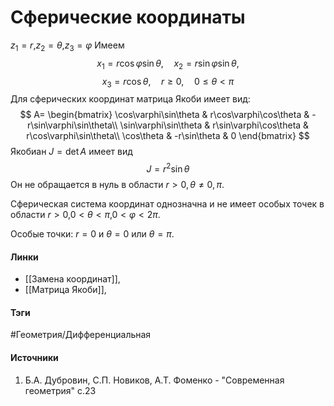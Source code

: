 # Сферические координаты
$z_{1}=r$,$z_{2}=\theta$,$z_{3}=\varphi$
Имеем
$$
x_{1}=r\cos\varphi\sin\theta,\quad x_{2}=r\sin\varphi\sin\theta,
$$
$$
x_{3}= r\cos\theta,\quad r\ge0,\quad0\le\theta<\pi
$$
Для сферических координат матрица Якоби имеет вид:
$$
A=
\begin{bmatrix}
\cos\varphi\sin\theta & r\cos\varphi\cos\theta & -r\sin\varphi\sin\theta\\
\sin\varphi\sin\theta & r\sin\varphi\cos\theta & r\cos\varphi\sin\theta\\
\cos\theta & -r\sin\theta & 0
\end{bmatrix}
$$
Якобиан $J=\det A$ имеет вид
$$
J=r^{2}\sin\theta
$$
Он не обращается в нуль в области $r>0,\theta\ne0,\pi$.

Сферическая система координат однозначна и не имеет особых точек в области $r>0$,$0<\theta<\pi$,$0<\varphi<2\pi$.

Особые точки: $r=0$ и $\theta=0$ или $\theta=\pi$.
#### Линки
- [[Замена координат]],
- [[Матрица Якоби]],
 
#### Тэги
 #Геометрия/Дифференциальная 
#### Источники
1. Б.А. Дубровин, С.П. Новиков, А.Т. Фоменко - "Современная геометрия" с.23